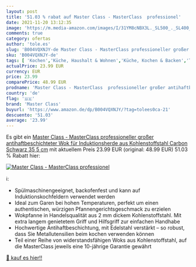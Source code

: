 ```yaml
---
layout: post
title: '51.03 % rabat auf Master Class - MasterClass  professionel'
date: 2021-11-20 13:12:35
image: 'https://m.media-amazon.com/images/I/31YM8cNBX3L._SL500_._SL400_.jpg'
comments: true
category: ofertas
author: 'tole.es'
slug: 'B004VQXNJY-de Master Class - MasterClass professioneller großer...'
sku: 'B004VQXNJY-de'
tags: [ 'Kochen','Küche, Haushalt & Wohnen','Küche, Kochen & Backen','Töpfe & Pfannen','Woks & Wokpfannen','master class', ]
actualPrice: 23.99 EUR
currency: EUR
price: 23.99
comparePrice: 48.99 EUR
prodname: 'Master Class - MasterClass  professioneller großer antihaftbeschichteter Wok für Induktionsherde aus Kohlenstoffstahl  Carbon  Schwarz  35 5 cm'
country: 'de'
flag: '🇩🇪'
brand: 'Master Class'
buyurl: 'https://www.amazon.de/dp/B004VQXNJY/?tag=tolees0ca-21'
descuento: '51.03'
average: '23.99'
---
```


Es gibt ein [Master Class - MasterClass  professioneller großer antihaftbeschichteter Wok für Induktionsherde aus Kohlenstoffstahl  Carbon  Schwarz  35 5 cm](https://www.amazon.de/dp/B004VQXNJY/?tag=tolees0ca-21) mit aktuellem Preis 23.99 EUR (original: 48.99 EUR) 51.03 % Rabatt hier:

[![Master Class - MasterClass  professionel](https://m.media-amazon.com/images/I/31YM8cNBX3L._SL500_._SL400_.jpg)](https://www.amazon.de/dp/B004VQXNJY/?tag=tolees0ca-21)

ℹ️:

- Spülmaschinengeeignet, backofenfest und kann auf Induktionskochfeldern verwendet werden
- Ideal zum Garen bei hohen Temperaturen, perfekt um einen authentischen, würzigen Pfannengerichtsgeschmack zu erzielen
- Wokpfanne in Handelsqualität aus 2 mm dickem Kohlenstoffstahl. Mit extra langem genietetem Griff und Hilfsgriff zur einfachen Handhabe
- Hochwertige Antihaftbeschichtung, mit Edelstahl verstärkt – so robust, dass Sie Metallutensilien beim kochen verwenden können
- Teil einer Reihe von widerstandsfähigen Woks aus Kohlenstoffstahl, auf die MasterClass jeweils eine 10-jährige Garantie gewährt

[🛒 kauf es hier!!](https://www.amazon.de/dp/B004VQXNJY/?tag=tolees0ca-21)
